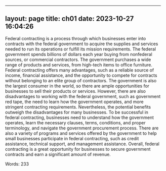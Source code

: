 
---
layout: page
title: ch01
date: 2023-10-27 16:04:26
---
Federal contracting is a process through which businesses enter into contracts with the federal government to acquire the supplies and services needed to run its operations or fulfill its mission requirements. The federal government spends billions of dollars each year buying from nonfederal sources, or commercial contractors. The government purchases a wide range of products and services, from high-tech items to office furniture. Federal contracting offers many advantages, such as a reliable source of income, financial assistance, and the opportunity to compete for contracts without belonging to an elite group of contractors. The government is also the largest consumer in the world, so there are ample opportunities for businesses to sell their products or services. However, there are also disadvantages to working with the federal government, such as government red tape, the need to learn how the government operates, and more stringent contracting requirements. Nevertheless, the potential benefits outweigh the disadvantages for many businesses. To be successful in federal contracting, businesses need to understand how the government operates, learn the necessary clauses, terms, conditions, and proper terminology, and navigate the government procurement process. There are also a variety of programs and services offered by the government to help small businesses participate in federal contracting, such as credit assistance, technical support, and management assistance. Overall, federal contracting is a great opportunity for businesses to secure government contracts and earn a significant amount of revenue.

Words: 233